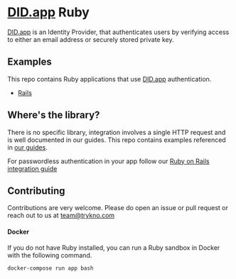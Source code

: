 # [DID.app](https://did.app) Ruby

[DID.app](https://did.app) is an Identity Provider, that authenticates users by verifying access to either an email address or securely stored private key.

## Examples

This repo contains Ruby applications that use [DID.app](https://did.app) authentication.

- [Rails](examples/rails)

## Where's the library?

There is no specific library, integration involves a single HTTP request and is well documented in our guides.
This repo contains examples referenced in [our guides](https://did.app/docs).

For passwordless authentication in your app follow our [Ruby on Rails integration guide](https://did.app/guides/ruby-on-rails-openid-connect-integration/)

## Contributing

Contributions are very welcome. Please do open an issue or pull request or reach out to us at [team@trykno.com](mailto:team@trykno.com)

#### Docker

If you do not have Ruby installed, you can run a Ruby sandbox in Docker with the following command.

```bash
docker-compose run app bash
```
